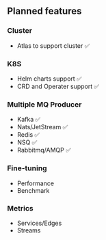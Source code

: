 ## Planned features

### Cluster
- Atlas to support cluster :white_check_mark:

### K8S
- Helm charts support :white_check_mark:
- CRD and Operater support :white_check_mark:

### Multiple MQ Producer
- Kafka :white_check_mark:
- Nats/JetStream :white_check_mark:
- Redis :white_check_mark:
- NSQ :white_check_mark:
- Rabbitmq/AMQP :white_check_mark:

### Fine-tuning
- Performance
- Benchmark

### Metrics
- Services/Edges
- Streams